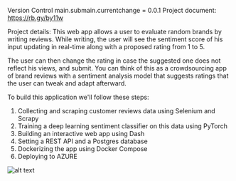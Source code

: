 Version Control main.submain.currentchange = 0.0.1
Project document: https://rb.gy/by11w

Project details:
This web app allows a user to evaluate random brands by writing reviews. While writing, the user will see the sentiment score of his input updating in 
real-time along with a proposed rating from 1 to 5.

The user can then change the rating in case the suggested one does not reflect his views, and submit.
You can think of this as a crowdsourcing app of brand reviews with a sentiment analysis model that suggests ratings that the user can tweak and adapt afterward.

To build this application we'll follow these steps:

1. Collecting and scraping customer reviews data using Selenium and Scrapy
2. Training a deep learning sentiment classifier on this data using PyTorch
3. Building an interactive web app using Dash
4. Setting a REST API and a Postgres database
5. Dockerizing the app using Docker Compose
6. Deploying to AZURE

![alt text](https://c8.alamy.com/comp/2C85MCP/concept-word-lets-start-on-cubes-on-a-beautiful-wooden-background-2C85MCP.jpg)
